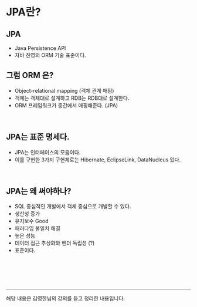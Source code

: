 # JPA란?

## JPA
- Java Persistence API
- 자바 진영의 ORM 기술 표준이다.

## 그럼 ORM 은?
- Object-relational mapping (객체 관계 매핑)
- 객체는 객체대로 설계하고 RDB는 RDB대로 설계한다.
- ORM 프레임워크가 중간에서 매핑해준다. (JPA)

<br>

## JPA는 표준 명세다.
- JPA는 인터페이스의 모음이다.
- 이를 구현한 3가지 구현체로는 Hibernate, EclipseLink, DataNucleus 있다.

<br>

## JPA는 왜 써야하나?
- SQL 중심적인 개발에서 객체 중심으로 개발할 수 있다.
- 생산성 증가
- 유지보수 Good
- 패러다임 불일치 해결
- 높은 성능
- 데이터 접근 추상화와 벤더 독립성 (?)
- 표준이다.

<br><br><br><br>

---

해당 내용은 김영한님의 강의를 듣고 정리한 내용입니다.